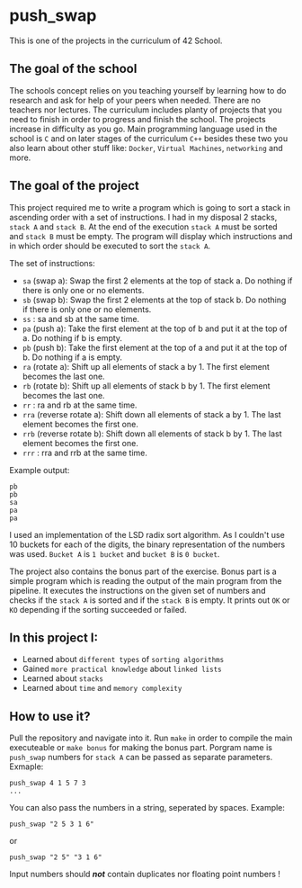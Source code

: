 # push_swap
This is one of the projects in the curriculum of 42 School.

## The goal of the school
The schools concept relies on you teaching yourself by learning how to do research and ask for help of your peers when needed. There are no teachers nor lectures. The curriculum includes planty of projects that you need to finish in order to progress and finish the school. The projects increase in difficulty as you go. Main programming language used in the school is `C` and on later stages of the curriculum `C++` besides these two you also learn about other stuff like: `Docker`, `Virtual Machines`, `networking` and more.

## The goal of the project
This project required me to write a program which is going to sort a stack in ascending order with a set of instructions. I had in my disposal 2 stacks, `stack A` and `stack B`. At the end of the execution `stack A` must be sorted and `stack B` must be empty. The program will display which instructions and in which order should be executed to sort the `stack A`.

The set of instructions:
  - `sa` (swap a): Swap the first 2 elements at the top of stack a. Do nothing if there is only one or no elements.
  - `sb` (swap b): Swap the first 2 elements at the top of stack b. Do nothing if there is only one or no elements.
  - `ss` : sa and sb at the same time.
  - `pa` (push a): Take the first element at the top of b and put it at the top of a. Do nothing if b is empty.
  - `pb` (push b): Take the first element at the top of a and put it at the top of b. Do nothing if a is empty.
  - `ra` (rotate a): Shift up all elements of stack a by 1. The first element becomes the last one.
  - `rb` (rotate b): Shift up all elements of stack b by 1. The first element becomes the last one.
  - `rr` : ra and rb at the same time.
  - `rra` (reverse rotate a): Shift down all elements of stack a by 1. The last element becomes the first one.
  - `rrb` (reverse rotate b): Shift down all elements of stack b by 1. The last element becomes the first one.
  - `rrr` : rra and rrb at the same time.

Example output:

```
pb
pb
sa
pa
pa
```

I used an implementation of the LSD radix sort algorithm. As I couldn't use 10 buckets for each of the digits, the binary representation of the numbers was used. `Bucket A` is `1 bucket` and `bucket B` is `0 bucket`.

The project also contains the bonus part of the exercise. Bonus part is a simple program which is reading the output of the main program from the pipeline. It executes the instructions on the given set of numbers and checks if the `stack A` is sorted and if the `stack B` is empty. It prints out `OK` or `KO` depending if the sorting succeeded or failed.

## In this project I:
  - Learned about `different types` of `sorting algorithms`
  - Gained `more practical knowledge` about `linked lists`
  - Learned about `stacks`
  - Learned about `time` and `memory complexity`

## How to use it?
Pull the repository and navigate into it. Run `make` in order to compile the main executeable or `make bonus` for making the bonus part. Porgram name is `push_swap` numbers for `stack A` can be passed as separate parameters. Exmaple: 
```
push_swap 4 1 5 7 3
...
```

You can also pass the numbers in a string, seperated by spaces. Example:
```
push_swap "2 5 3 1 6"
```
or
```
push_swap "2 5" "3 1 6"
```

Input numbers should **_not_** contain duplicates nor floating point numbers !
